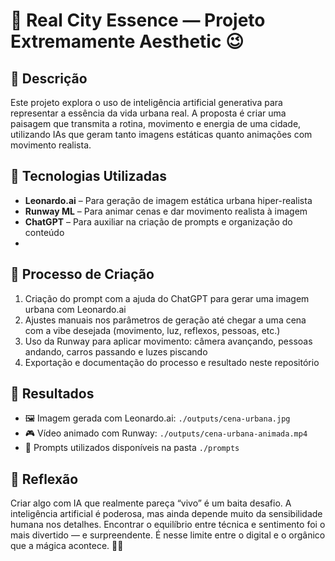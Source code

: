 # 🌆 Real City Essence — Projeto Extremamente Aesthetic 😉

## 📒 Descrição  
Este projeto explora o uso de inteligência artificial generativa para representar a essência da vida urbana real. A proposta é criar uma paisagem que transmita a rotina, movimento e energia de uma cidade, utilizando IAs que geram tanto imagens estáticas quanto animações com movimento realista.

## 🤖 Tecnologias Utilizadas  
- **Leonardo.ai** – Para geração de imagem estática urbana hiper-realista  
- **Runway ML** – Para animar cenas e dar movimento realista à imagem  
- **ChatGPT** – Para auxiliar na criação de prompts e organização do conteúdo
- 
## 🤔 Processo de Criação  
1. Criação do prompt com a ajuda do ChatGPT para gerar uma imagem urbana com Leonardo.ai  
2. Ajustes manuais nos parâmetros de geração até chegar a uma cena com a vibe desejada (movimento, luz, reflexos, pessoas, etc.)  
3. Uso da Runway para aplicar movimento: câmera avançando, pessoas andando, carros passando e luzes piscando  
4. Exportação e documentação do processo e resultado neste repositório

## 🚀 Resultados  
- 🖼️ Imagem gerada com Leonardo.ai: `./outputs/cena-urbana.jpg`  
- 🎮 Vídeo animado com Runway: `./outputs/cena-urbana-animada.mp4`  
- 📄 Prompts utilizados disponíveis na pasta `./prompts`

## 💭 Reflexão  
Criar algo com IA que realmente pareça “vivo” é um baita desafio. A inteligência artificial é poderosa, mas ainda depende muito da sensibilidade humana nos detalhes. Encontrar o equilíbrio entre técnica e sentimento foi o mais divertido — e surpreendente. É nesse limite entre o digital e o orgânico que a mágica acontece. 🌇✨
